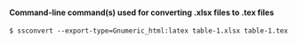 #### Command-line command(s) used for converting .xlsx files to .tex files
```
$ ssconvert --export-type=Gnumeric_html:latex table-1.xlsx table-1.tex
```
